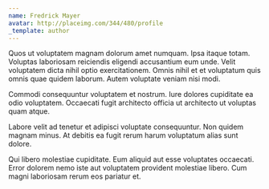```yaml
---
name: Fredrick Mayer
avatar: http://placeimg.com/344/480/profile
_template: author
---
```

Quos ut voluptatem magnam dolorum amet numquam. Ipsa itaque totam. Voluptas laboriosam reiciendis eligendi accusantium eum unde. Velit voluptatem dicta nihil optio exercitationem. Omnis nihil et et voluptatum quis omnis quae quidem laborum. Autem voluptate veniam nisi modi.
  
Commodi consequuntur voluptatem et nostrum. Iure dolores cupiditate ea odio voluptatem. Occaecati fugit architecto officia ut architecto ut voluptas quam atque.
  
Labore velit ad tenetur et adipisci voluptate consequuntur. Non quidem magnam minus. At debitis ea fugit rerum harum voluptatum alias sunt dolore.
  
Qui libero molestiae cupiditate. Eum aliquid aut esse voluptates occaecati. Error dolorem nemo iste aut voluptatem provident molestiae libero. Cum magni laboriosam rerum eos pariatur et.
